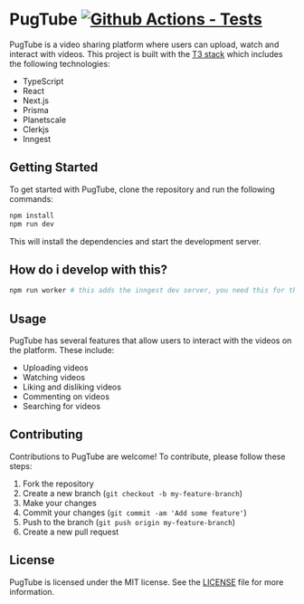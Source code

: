 # PugTube [![Github Actions - Tests](https://github.com/sicksid/pugtube/actions/workflows/tests.yml/badge.svg)](https://github.com/sicksid/pugtube/actions/workflows/tests.yml)

PugTube is a video sharing platform where users can upload, watch and interact with videos. This project is built with the [T3 stack](https://create.t3.app/) which includes the following technologies:

- TypeScript
- React
- Next.js
- Prisma
- Planetscale
- Clerkjs
- Inngest

## Getting Started

To get started with PugTube, clone the repository and run the following commands:

```bash
npm install
npm run dev
```

This will install the dependencies and start the development server.

## How do i develop with this?

```bash
npm run worker # this adds the inngest dev server, you need this for the transcoding and thumbnailing and more
```

## Usage

PugTube has several features that allow users to interact with the videos on the platform. These include:

- Uploading videos
- Watching videos
- Liking and disliking videos
- Commenting on videos
- Searching for videos

## Contributing

Contributions to PugTube are welcome! To contribute, please follow these steps:

1. Fork the repository
2. Create a new branch (`git checkout -b my-feature-branch`)
3. Make your changes
4. Commit your changes (`git commit -am 'Add some feature'`)
5. Push to the branch (`git push origin my-feature-branch`)
6. Create a new pull request

## License

PugTube is licensed under the MIT license. See the [LICENSE](LICENSE) file for more information.
